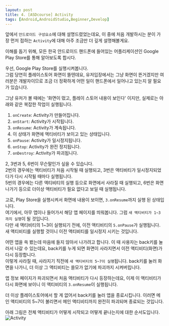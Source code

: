 ```yaml
---
layout: post
title: 4. [ASDcourse] Activity
tags: [Android,AndroidStudio,Beginner,Develop]
---
```

앞에서 `안드로이드 구성요소`에 대해 설명드렸었는데요, 이 중에 처음 개발하시는 분이 가장 먼저 접하는 `Activity`에 대해 아주 조금만 더 깊게 설명해볼게요.

이해를 돕기 위해, 모든 한국 안드로이드 핸드폰에 들어있는 어플리케이션인 Google Play Store를 통해 알아보도록 합시다.

우선, Google Play Store를 실행시켜봅니다.  
그럼 당연히 플레이스토어 화면이 뜰텐데요, 유저입장에서는 그냥 화면이 뜬거겠지만 여러분은 개발자이므로 조금 더 정확하게 어떤 일이 핸드폰에서 일어나고 있는지 알 필요가 있습니다.

그냥 유저가 볼 때에는 '화면이 떴고, 플레이 스토어 내용이 보인다' 이지만, 실제로는 아래와 같은 복잡한 작업이 실행됩니다.

1. `onCreate`: Activity가 만들어집니다.
2. `onStart`: Activity가 시작됩니다.
3. `onResume`: Activity가 계속됩니다.
4. 이 상태가 화면에 액티비티가 보이고 있는 상태입니다.
5. `onPause`: Activity가 일시정지됩니다.
6. `onStop`: Activity가 완전 정지됩니다.
7. `onDestroy`: Activity가 파괴됩니다.

2, 3번과 5, 6번이 무슨말인가 싶을 수 있습니다.  
2번의 경우에는 액티비티가 처음 시작될 때 실행되고, 3번은 액티비티가 일시정지되었다가 다시 시작될 때마다 실행됩니다.  
5번의 경우에는 다른 액티비티의 실행 등으로 화면에서 사라질 때 실행되고, 6번은 화면 나가기 등으로 더이상 액티비티가 필요 없다고 보일 때 실행됩니다.

고로, Play Store을 실행시켜서 화면에 내용이 보이면, `3.onResume`까지 실행 된 상태입니다.  
여기에서, 아무 앱이나 들어가서 해당 앱 페이지를 띄워봅니다. 그럼 `새 액티비티가 1~3 까지 실행`이 될 것입니다.  
다만 새 액티비티의 1~3이 실행되기 전에, 이전 액티비티의 `5.onPause`가 실행됩니다. 새 액티비티를 실행할 것이니 이전 액티비티를 일시정지 시키는 것입니다.

어떤 앱을 쓱 봤는데 마음에 들지 않아서 나가려고 합니다. 이 때 사용자는 back키를 눌러서 나갈 수 있는데요, back키를 누게 되면 화면이 사라지면서 이전 액티비티(화면)가 다시 등장합니다.  
이렇게 사라질 때, 사라지기 직전에 `새 액티비티의 5~7이 실행`됩니다. back키를 눌러 화면을 나가니, 더 이상 그 액티비티는 쓸모가 없기에 파괴까지 시켜버립니다.

앱 정보 페이지가 파괴되면서 처음 액티비티가 다시 등장하는데요, 이제 이 액티비티가 다시 화면에 보이니 이 액티비티의 `3.onResume`이 실행됩니다.

더 이상 플레이스토어에서 할 게 없어서 back키를 눌러 앱을 종료시킵니다. 이러면 메인 액티비티의 5~7이 불리면서 메인 액티비티까지 완전히 파괴되며 종료되는 것입니다.

아래 그림은 전체 액티비티가 어떻게 시작되고 어떻게 끝나는지에 대한 순서도입니다.
![Activity](https://developer.android.com/images/activity_lifecycle.png?hl=ko)